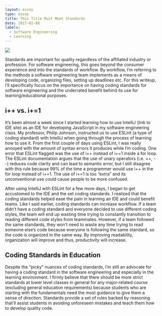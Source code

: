 ```yaml
---
layout: essay
type: essay
title: This Title Must Meet Standards
date: 2017-02-08
labels:
  - Software Engineering
  - Learning
---
```


<img class="ui centered small image" src="../images/codequality.jpg">

Standards are important for quality regardless of the affiliated industry or profession. For software engineering, this goes beyond the consumer experience and into the standards of workflow. By workflow, I’m referring to the methods a software engineering team implements as a means of developing code, organizing files, setting up deadlines etc. For this writeup, I’ll specifically focus on the importance on having coding standards for software engineering and the underrated benefit behind its use for learning/educational purposes.

## i++ vs. i+=1

It’s been almost a week since I started learning how to use IntelliJ (link to IDE site) as an IDE for developing JavaScript in my software engineering class. My professor, Philip Johnson, instructed us to use ESLint (a type of coding standard) with IntelliJ when going through the process of learning how to use it. From the first couple of days using ESLint, I was really annoyed with the amount of syntax errors it produces while I’m coding. One error that ESLint flagged was the use of i++ instead of i+=1 inside a for loop. The ESLint documentation argues that the use of unary operators (i.e. ++, --) reduces code clarity and can lead to semantic error, but I still disagree with this rule because 99% of the time a programmer would use i++ in the for loop instead of i+=1. The use of i+=1 is too “extra” and its unconventional use could cause people to be more confused.

After using IntelliJ with ESLint for a few more days, I began to get accustomed to the IDE and the set coding standards. I realized that the coding standards helped ease the pain in learning an IDE and could benefit teams. Like I said earlier, coding standards can increase workflow. If a team didn’t have a coding standard and everyone decided to use different coding styles, the team will end up wasting time trying to constantly transition to reading different code styles from teammates. However, if a team followed the same standards, they won’t need to waste any time trying to read someone else’s code because everyone is following the same standard, so the code is organized in the same way. By improving readability, organization will improve and thus, productivity will increase.

## Coding Standards in Education

Despite the “picky” nuances of coding standards, I’m still an advocate for having a coding standard in the software engineering and especially in the learning environment. I firmly believe that there should be more strict standards at lower level classes in general for any major-related course (excluding general education requirements) because students who are starting with the fundamentals need the most guidance to give them a sense of direction. Standards provide a set of rules backed by reasoning that’ll assist students in avoiding unforeseen mistakes and teach them how to develop quality code. 
